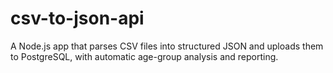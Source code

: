 # csv-to-json-api
A Node.js app that parses CSV files into structured JSON and uploads them to PostgreSQL, with automatic age-group analysis and reporting.
